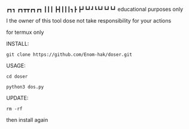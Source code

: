 
┏┓┓ ┏┓┳┳┏┓┏┓
┃┃┃ ┣┫┃┃┃┓┣ 
┣┛┗┛┛┗┗┛┗┛┗┛
educational purposes only

I the owner of this tool dose not take responsibility for your actions

for termux only


INSTALL:

~~~
git clone https://github.com/Enom-hak/doser.git
~~~
USAGE:
~~~
cd doser
~~~
~~~
python3 dos.py
~~~
UPDATE:
~~~
rm -rf
~~~
then install again 



